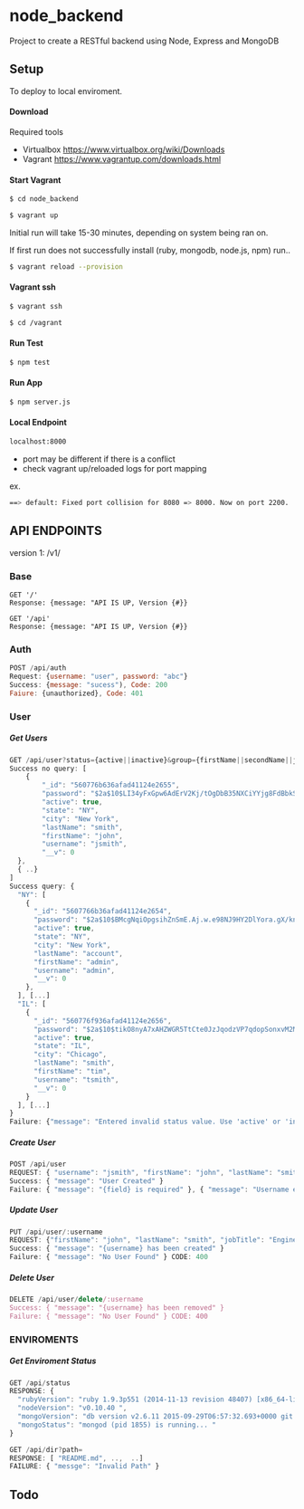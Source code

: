 # node_backend
Project to create a RESTful backend using Node, Express and MongoDB

## Setup
To deploy to local enviroment.

#### Download
Required tools
 - Virtualbox https://www.virtualbox.org/wiki/Downloads
 - Vagrant https://www.vagrantup.com/downloads.html

#### Start Vagrant
```sh
$ cd node_backend
```
```sh
$ vagrant up
```
Initial run will take 15-30 minutes, depending on system being ran on.

If first run does not successfully install (ruby, mongodb, node.js, npm) run..
```sh
$ vagrant reload --provision
```

#### Vagrant ssh
```sh
$ vagrant ssh
```
```sh
$ cd /vagrant
```
#### Run Test
```sh
$ npm test
```
#### Run App

```sh
$ npm server.js
```
#### Local Endpoint

```sh
localhost:8000
```
 - port may be different if there is a conflict
 - check vagrant up/reloaded logs for port mapping

ex.
```sh
==> default: Fixed port collision for 8080 => 8000. Now on port 2200.
```

## API ENDPOINTS
version 1: /v1/

### Base
```javscript
GET '/'
Response: {message: "API IS UP, Version {#}}
```
```javscript
GET '/api'
Response: {message: "API IS UP, Version {#}}
```

### Auth
```javascript
POST /api/auth
Request: {username: "user", password: "abc"}
Success: {message: "sucess"), Code: 200
Faiure: {unauthorized}, Code: 401
```

### User
##### Get Users
```javascript
GET /api/user?status={active||inactive}&group={firstName||secondName||jobTitle||city||state}
Success no query: [
    {
        "_id": "560776b636afad41124e2655",
        "password": "$2a$10$LI34yFxGpw6AdErV2Kj/tOgDbB35NXCiYYjg8FdBbkSn6CMzLfHi6",
        "active": true,
        "state": "NY",
        "city": "New York",
        "lastName": "smith",
        "firstName": "john",
        "username": "jsmith",
        "__v": 0
  },
  { ..}
]
Success query: {
  "NY": [
    {
      "_id": "5607766b36afad41124e2654",
      "password": "$2a$10$BMcgNqiOpgsihZnSmE.Aj.w.e98NJ9HY2DlYora.gX/knF1YJkBcy",
      "active": true,
      "state": "NY",
      "city": "New York",
      "lastName": "account",
      "firstName": "admin",
      "username": "admin",
      "__v": 0
    },
  ], [...]
  "IL": [
    {
      "_id": "560776f936afad41124e2656",
      "password": "$2a$10$tikO8nyA7xAHZWGR5TtCte0JzJqodzVP7qdopSonxvM2Mp9jkGage",
      "active": true,
      "state": "IL",
      "city": "Chicago",
      "lastName": "smith",
      "firstName": "tim",
      "username": "tsmith",
      "__v": 0
    }
  ], [...]
}
Failure: {"message": "Entered invalid status value. Use 'active' or 'inactive'. "}, {"message": "Invalid status params"} CODE: 400
```
##### Create User
```javascript
POST /api/user
REQUEST: { "username": "jsmith", "firstName": "john", "lastName": "smith", "jobTitle": "Engineer", "city": "New York", "state": "NY", "active": true, "password": "password1" }
Success: { "message": "User Created" }
Failure: { "message": "{field} is required" }, { "message": "Username exist!" } CODE: 400
```
##### Update User
```javascript
PUT /api/user/:username
REQUEST: {"firstName": "john", "lastName": "smith", "jobTitle": "Engineer", "city": "New York", "state": "NY", "active": true, "password": "password1" } - none required
Success: { "message": "{username} has been created" }
Failure: { "message": "No User Found" } CODE: 400
```
##### Delete User
```javascript
DELETE /api/user/delete/:username
Success: { "message": "{username} has been removed" }
Failure: { "message": "No User Found" } CODE: 400
```

### ENVIROMENTS

##### Get Enviroment Status
```javascript
GET /api/status
RESPONSE: {
  "rubyVersion": "ruby 1.9.3p551 (2014-11-13 revision 48407) [x86_64-linux] ",
  "nodeVersion": "v0.10.40 ",
  "mongoVersion": "db version v2.6.11 2015-09-29T06:57:32.693+0000 git version: d00c1735675c457f75a12d530bee85421f0c5548 ",
  "mongoStatus": "mongod (pid 1855) is running... "
}
```
```javascript
GET /api/dir?path=
RESPONSE: [ "README.md", ..,  ..]
FAILURE: { "messge": "Invalid Path" }
```

## Todo
